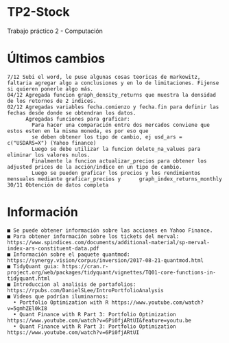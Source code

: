 # TP2-Stock
Trabajo práctico 2 - Computación 
# Últimos cambios
    7/12 Subi el word, le puse algunas cosas teoricas de markowitz, faltaria agregar algo a conclusiones y en lo de limitaciones. Fijense si quieren ponerle algo más.
    04/12 Agregada funcion graph_density_returns que muestra la densidad de los retornos de 2 indices.
    02/12 Agregadas variables fecha.comienzo y fecha.fin para definir las fechas desde donde se obtendran los datos.
          Agregadas funciones para graficar: 
            Para hacer una comparación entre dos mercados conviene que estos esten en la misma moneda, es por eso que 
            se deben obtener los tipo de cambio, ej usd_ars = c("USDARS=X") (Yahoo finance)
            Luego se debe utilizar la funcion delete_na_values para eliminar los valores nulos.
            Finalmente la funcion actualizar_precios para obtener los adjusted prices de la acción/indice en un tipo de cambio.
            Luego se pueden graficar los precios y los rendimientos mensuales mediante graficar_precios y      graph_index_returns_monthly
    30/11 Obtención de datos completa
# Información
    ■ Se puede obtener información sobre las acciones en Yahoo Finance.
    ■ Para obtener información sobre los tickets del merval: https://www.spindices.com/documents/additional-material/sp-merval-index-ars-constituent-data.pdf
    ■ Información sobre el paquete quantmod: https://synergy.vision/corpus/inversion/2017-08-21-quantmod.html
    ■ TidyQuant guia: https://cran.r-project.org/web/packages/tidyquant/vignettes/TQ01-core-functions-in-tidyquant.html
    ■ Introduccion al analisis de portafolios: https://rpubs.com/DanielSLee/IntroPortfolioAnalysis
    ■ Videos que podrían iluminarnos:
      • Portfolio Optimization with R https://www.youtube.com/watch?v=5gmhZEl0kI8
      • Quant Finance with R Part 3: Portfolio Optimization https://www.youtube.com/watch?v=6Pi0fjARtUI&feature=youtu.be
      • Quant Finance with R Part 3: Portfolio Optimization https://www.youtube.com/watch?v=6Pi0fjARtUI
